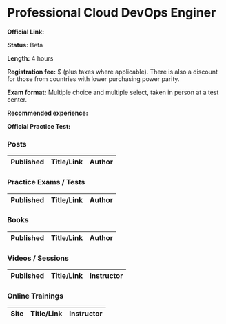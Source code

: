 # Professional Cloud DevOps Enginer

**Official Link:** 

**Status:** Beta

**Length:** 4 hours

**Registration fee:** $ (plus taxes where applicable). There is also a discount for those from countries with lower purchasing power parity.

**Exam format:** Multiple choice and multiple select, taken in person at a test center.

**Recommended experience:**  

**Official Practice Test:** 

### Posts
| Published | Title/Link | Author |
| :---:         |     :---      |          :--- |

### Practice Exams / Tests
| Published | Title/Link | Author |
| :---:         |     :---      |          :--- |

### Books
| Published | Title/Link | Author |
| :---:         |     :---      |          :--- |

### Videos / Sessions
| Published | Title/Link | Instructor |
| :---:         |     :---      |          :--- |


### Online Trainings
| Site | Title/Link | Instructor |
| :---:         |     :---      |          :--- |

